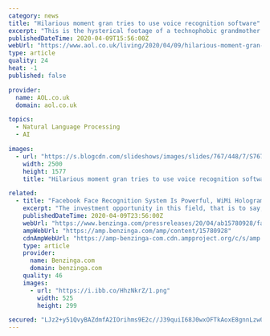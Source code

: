 ```yaml
---
category: news
title: "Hilarious moment gran tries to use voice recognition software"
excerpt: "This is the hysterical footage of a technophobic grandmother having her first ever interaction with tablet voice recognition software. Annalise Phillips filmed three generations of her family laughing themselves silly as her 89-year-old grandmother tried ..."
publishedDateTime: 2020-04-09T15:56:00Z
webUrl: "https://www.aol.co.uk/living/2020/04/09/hilarious-moment-gran-tries-to-use-voice-recognition-software/"
type: article
quality: 24
heat: -1
published: false

provider:
  name: AOL.co.uk
  domain: aol.co.uk

topics:
  - Natural Language Processing
  - AI

images:
  - url: "https://s.blogcdn.com/slideshows/images/slides/767/448/7/S7674487/slug/l/coronavirus-thu-apr-9-2020-1.jpg"
    width: 2500
    height: 1577
    title: "Hilarious moment gran tries to use voice recognition software"

related:
  - title: "Facebook Face Recognition System Is Powerful, WiMi Hologram Cloud Recognition Technology Is Excellent"
    excerpt: "The investment opportunity in this field, that is to say, “everywhere is gold”, is not enough Yes. In the 1960s, face recognition engineering application research was officially launched. The initial method mainly uses the geometric structure of the face, through the analysis of facial organ feature points and the topological relationship ..."
    publishedDateTime: 2020-04-09T23:56:00Z
    webUrl: "https://www.benzinga.com/pressreleases/20/04/ab15780928/facebook-face-recognition-system-is-powerful-wimi-hologram-cloud-recognition-technology-is-excell"
    ampWebUrl: "https://amp.benzinga.com/amp/content/15780928"
    cdnAmpWebUrl: "https://amp-benzinga-com.cdn.ampproject.org/c/s/amp.benzinga.com/amp/content/15780928"
    type: article
    provider:
      name: Benzinga.com
      domain: benzinga.com
    quality: 46
    images:
      - url: "https://i.ibb.co/HhzNkrZ/1.png"
        width: 525
        height: 299

secured: "LJz2+y51QvyBAZdmfA2IOrihms9E2c//J39quiI68J0wxOFTkAoxE8gnnLzw0ZPebPTSwmlxWreikNwBUQJXo6m1roteE/9iwKQgPhzDg4udvE0hvNrq7i9q3+ZBhJHcxwcGYWEhQfVrKIEM6xtpkRv5d2KOp5t2zRpmBfOZwLK1YA3NGwY7jnVsQp0286M/KPBH3W8Z7ZG9vtY8rTC470XmjjQ7wtfz4Tox6+8GEGdUloVd7J1wkf+D8PATbGEJ7tIHHGf1OHsuu1fXHLfsNU6f2LMRrUP8/HNq7ZquCOyqgIyqgklN85tanoaI+asVQEF1najv9LnTClgAGj8+hw3fq+SmNtUgWe4ozkUPI2s0YhsvxufVwFhg+j09Yw60bksea31OIkYaSZyNEztmP01xfzS1dCyhYuQMKEgCwYatirx+Nvmns36UFeBdKvJIH4IPZyc8Uzm5KoSb0yeNgKEBLhusHVZvMcuLpPiQdcQ=;UdN+Lc9+z3PAvRjonB+MvQ=="
---
```


